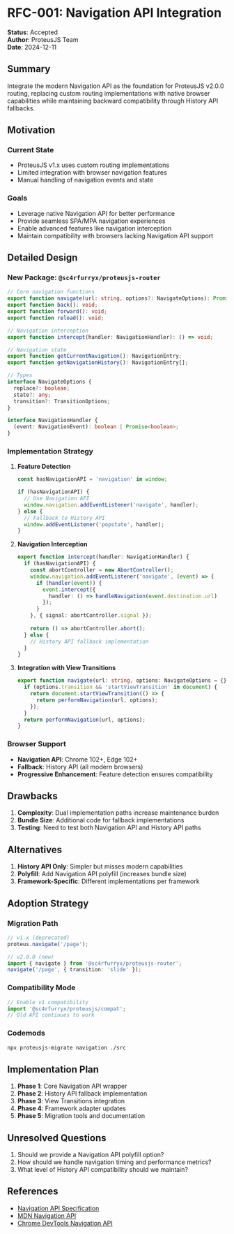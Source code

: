 # RFC-001: Navigation API Integration

**Status**: Accepted  
**Author**: ProteusJS Team  
**Date**: 2024-12-11  

## Summary

Integrate the modern Navigation API as the foundation for ProteusJS v2.0.0 routing, replacing custom routing implementations with native browser capabilities while maintaining backward compatibility through History API fallbacks.

## Motivation

### Current State
- ProteusJS v1.x uses custom routing implementations
- Limited integration with browser navigation features
- Manual handling of navigation events and state

### Goals
- Leverage native Navigation API for better performance
- Provide seamless SPA/MPA navigation experiences
- Enable advanced features like navigation interception
- Maintain compatibility with browsers lacking Navigation API support

## Detailed Design

### New Package: `@sc4rfurryx/proteusjs-router`

```typescript
// Core navigation functions
export function navigate(url: string, options?: NavigateOptions): Promise<void>;
export function back(): void;
export function forward(): void;
export function reload(): void;

// Navigation interception
export function intercept(handler: NavigationHandler): () => void;

// Navigation state
export function getCurrentNavigation(): NavigationEntry;
export function getNavigationHistory(): NavigationEntry[];

// Types
interface NavigateOptions {
  replace?: boolean;
  state?: any;
  transition?: TransitionOptions;
}

interface NavigationHandler {
  (event: NavigationEvent): boolean | Promise<boolean>;
}
```

### Implementation Strategy

1. **Feature Detection**
   ```typescript
   const hasNavigationAPI = 'navigation' in window;
   
   if (hasNavigationAPI) {
     // Use Navigation API
     window.navigation.addEventListener('navigate', handler);
   } else {
     // Fallback to History API
     window.addEventListener('popstate', handler);
   }
   ```

2. **Navigation Interception**
   ```typescript
   export function intercept(handler: NavigationHandler) {
     if (hasNavigationAPI) {
       const abortController = new AbortController();
       window.navigation.addEventListener('navigate', (event) => {
         if (handler(event)) {
           event.intercept({
             handler: () => handleNavigation(event.destination.url)
           });
         }
       }, { signal: abortController.signal });
       
       return () => abortController.abort();
     } else {
       // History API fallback implementation
     }
   }
   ```

3. **Integration with View Transitions**
   ```typescript
   export function navigate(url: string, options: NavigateOptions = {}) {
     if (options.transition && 'startViewTransition' in document) {
       return document.startViewTransition(() => {
         return performNavigation(url, options);
       });
     }
     return performNavigation(url, options);
   }
   ```

### Browser Support

- **Navigation API**: Chrome 102+, Edge 102+
- **Fallback**: History API (all modern browsers)
- **Progressive Enhancement**: Feature detection ensures compatibility

## Drawbacks

1. **Complexity**: Dual implementation paths increase maintenance burden
2. **Bundle Size**: Additional code for fallback implementations
3. **Testing**: Need to test both Navigation API and History API paths

## Alternatives

1. **History API Only**: Simpler but misses modern capabilities
2. **Polyfill**: Add Navigation API polyfill (increases bundle size)
3. **Framework-Specific**: Different implementations per framework

## Adoption Strategy

### Migration Path
```typescript
// v1.x (deprecated)
proteus.navigate('/page');

// v2.0.0 (new)
import { navigate } from '@sc4rfurryx/proteusjs-router';
navigate('/page', { transition: 'slide' });
```

### Compatibility Mode
```typescript
// Enable v1 compatibility
import '@sc4rfurryx/proteusjs/compat';
// Old API continues to work
```

### Codemods
```bash
npx proteusjs-migrate navigation ./src
```

## Implementation Plan

1. **Phase 1**: Core Navigation API wrapper
2. **Phase 2**: History API fallback implementation
3. **Phase 3**: View Transitions integration
4. **Phase 4**: Framework adapter updates
5. **Phase 5**: Migration tools and documentation

## Unresolved Questions

1. Should we provide a Navigation API polyfill option?
2. How should we handle navigation timing and performance metrics?
3. What level of History API compatibility should we maintain?

## References

- [Navigation API Specification](https://wicg.github.io/navigation-api/)
- [MDN Navigation API](https://developer.mozilla.org/en-US/docs/Web/API/Navigation_API)
- [Chrome DevTools Navigation API](https://developer.chrome.com/docs/web-platform/navigation-api/)
